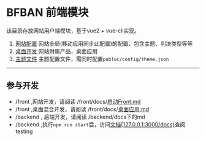 # BFBAN 前端模块

该目录存放网站用户端模块，基于vue2 + vue-cli实现。

1. [网站配置](./public/conf) 网站全局(移动应用同步此配置)的配置，包含主题、判决类型等等
2. [桌面开发](./desktop) 网站附属产品，桌面应用
3. [主题文件](./public/theme) 主题配置文件，需同时配置`publuc/config/theme.json`

----

## 参与开发

* /front ,网站开发，请阅读 /front/docs/[启动Front.md](docs/启动Front.md)
* /front ,桌面混合开发，请阅读 /front/docs/[桌面应用.md](docs/桌面应用.md)
* /backend , 后端开发，请阅读 /backend/docs下的md
* /backend ,执行`npm run start`后，访问[文档(127.0.0.1:3000/docs)](127.0.0.1:3000/docs)查阅testing
